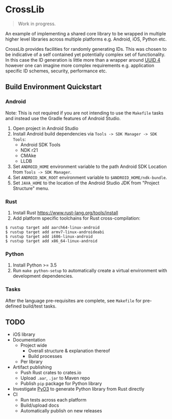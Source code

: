 # CrossLib

> Work in progress.

An example of implementing a shared core library to be wrapped in multiple
higher level libraries across multiple platforms e.g. Android, iOS, Python etc.

CrossLib provides facilities for randomly generating IDs. This was chosen to be
indicative of a self contained yet potentially complex set of functionality. In
this case the ID generation is little more than a wrapper around [UUID 4](https://en.wikipedia.org/wiki/Universally_unique_identifier)
however one can imagine more complex requirements e.g. application specific ID
schemes, security, performance etc.

## Build Environment Quickstart

### Android

Note: This is not required if you are not intending to use the `Makefile` tasks and instead use the
Gradle features of Android Studio.

1. Open project in Android Studio
2. Install Android build dependencies via `Tools -> SDK Manager -> SDK Tools`:
    * Android SDK Tools
    * NDK r21
    * CMAke
    * LLDB
3. Set `ANDROID_HOME` environment variable to the path Android SDK Location from `Tools -> SDK Manager`.
4. Set `ANDROID_NDK_ROOT` environment variable to `$ANDROID_HOME/ndk-bundle`.
5. Set `JAVA_HOME` to the location of the Android Studio JDK from "Project Structure" menu.

### Rust

1. Install Rust https://www.rust-lang.org/tools/install
2. Add platform specific toolchains for Rust cross-compilation:

```
$ rustup target add aarch64-linux-android
$ rustup target add armv7-linux-androideabi
$ rustup target add i686-linux-android
$ rustup target add x86_64-linux-android
```

### Python

1. Install Python >= 3.5
2. Run `make python-setup` to automatically create a virtual environment with development
   dependencies.

### Tasks

After the language pre-requisites are complete, see `Makefile` for pre-defined build/test tasks.

## TODO

* iOS library
* Documentation
  * Project wide
    * Overall structure & explanation thereof
    * Build processes
  * Per library
* Artifact publishing
  * Push Rust crates to crates.io
  * Upload `.aar`, `.jar` to Maven repo
  * Publish `pip` package for Python library
* Investigate [PyO3](https://github.com/PyO3/pyo3) to generate Python library from Rust directly
* CI
  * Run tests across each platform
  * Build/upload docs
  * Automatically publish on new releases
